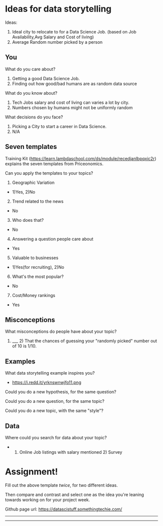 # Ideas for data storytelling
Ideas: 
1. Ideal city to relocate to for a Data Science Job. (based on Job Availability,Avg Salary and Cost of living)
2. Average Random number picked by a person

## You

What do you care about?
1. Getting a good Data Science Job. 
2. Finding out how good/bad humans are as random data source

What do you know about?
1. Tech Jobs salary and cost of living can varies a lot by city.
2. Numbers chosen by humans might not be uniformly random

What decisions do you face?
1. Picking a City to start a career in Data Science.
2. N/A
## Seven templates

Training Kit (https://learn.lambdaschool.com/ds/module/recedjanlbpqxic2r) explains the seven templates from Priceonomics.

Can you apply the templates to your topics? 

1. Geographic Variation
 - 1)Yes, 2)No

2. Trend related to the news
 - No  

3. Who does that?
- No

4. Answering a question people care about
 - Yes

5. Valuable to businesses
 - 1)Yes(for recruiting), 2)No

6. What's the most popular?
- No

7. Cost/Money rankings
- Yes

## Misconceptions

What misconceptions do people have about your topic?
1) ___ 2) That the chances of guessing your "randomly picked" number out of 10 is 1/10.

## Examples

What data storytelling example inspires you?
- https://i.redd.it/yrknswnwjfo11.png

Could you do a new hypothesis, for the same question?


Could you do a new question, for the same topic?


Could you do a new topic, with the same "style"?


## Data

Where could you search for data about your topic?
- 1) Online Job listings with salary mentioned 2) Survey

# Assignment!

Fill out the above template *twice*, for two different ideas.

Then compare and contrast and select one as the idea you're leaning towards
working on for your project week.

Github page url: https://datascistuff.somethingtechie.com/



---


---
